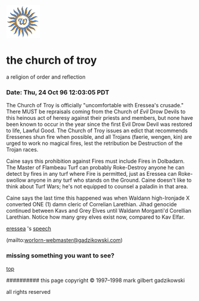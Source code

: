 ![wsun](assets/wsun.gif)

# the church of troy



a religion of order and reflection

### Date: Thu, 24 Oct 96 12:03:05 PDT

 
 The Church of Troy is officially "uncomfortable with Eressea's crusade." There MUST be repraisals coming from the Church of _Evil_ Drow Devils to this heinous act of heresy against their priests and members, but none have been known to occur in the year since the first Evil Drow Devil was restored to life, Lawful Good. The Church of Troy issues an edict that recommends Eressenes shun fire when possible, and all Trojans (faerie, wengen, kin) are urged to work no magical fires, lest the retribution be Destruction of the Trojan races. 


 Caine says this prohibition against Fires must include Fires in Dolbadarn. The Master of Flambeau Turf can probably Roke-Destroy anyone he can detect by fires in any turf where Fire is permitted, just as Eressea can Roke-swollow anyone in any turf who stands on the Ground. Caine doesn't like to think about Turf Wars; he's not equipped to counsel a paladin in that area. 


 Caine says the last time this happened was when Waldann high-Ironjade X converted ONE (1) damn cleric of Correlian Larethian. Jihad genocide continued between Kavs and Grey Elves until Waldann Morganti'd Corellian Larethian. Notice how many grey elves exist now, compared to Kav Elfar. 


  [eressea](eressea.md) 's  [speech](speech.md)  

 



 (mailto:worlorn-webmaster@gadzikowski.com) 


### missing something you want to see?



 [top](#top) 


########## this page copyright © 1997–1998 mark gilbert gadzikowski

all rights reserved